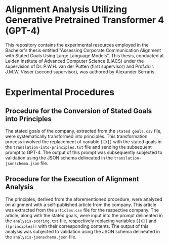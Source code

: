 # Alignment Analysis Utilizing Generative Pretrained Transformer 4 (GPT-4)
This repository contains the experimental resources employed in the Bachelor's thesis entitled "Assessing Corporate Communication Alignment with Stated Goals Using Large Language Models". This thesis, conducted at Leiden Institute of Advanced Computer Science (LIACS) under the supervision of  Dr. P.W.H. van der Putten (first supervisor) and Prof.dr.ir. J.M.W. Visser (second supervisor), was authored by Alexander Serraris.

# Experimental Procedures

## Procedure for the Conversion of Stated Goals into Principles
The stated goals of the company, extracted from the `stated goals.csv` file, were systematically transformed into principles. This transformation process involved the replacement of variable `[[X]]` with the stated goals in the `translation-into-principles.txt` file and sending the subsequent prompt to GPT-4. The output of this prompt was subsequently subjected to validation using the JSON schema delineated in the `translation-jsonschema.json` file.

## Procedure for the Execution of Alignment Analysis
The principles, derived from the aforementioned procedure, were analyzed on alignment with a self-published article from the company. This article was extracted from the `articles.csv` file for the respective company. The article, along with the stated goals, were input into the prompt delineated in the `analysis-scoring.txt` file, respectively replacing variables `[[X]]` and `[[principles]]` with their corresponding contents. The output of this analysis was subjected to validation using the JSON schema delineated in the `analysis-jsonschema.json` file.
